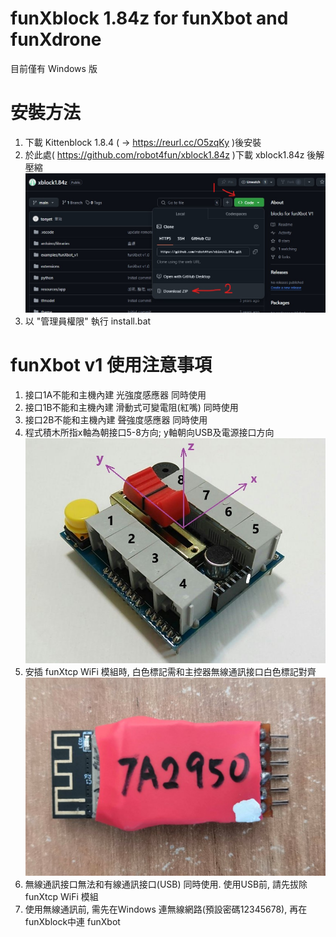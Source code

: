 # funXblock 1.84z for funXbot and funXdrone
目前僅有 Windows 版

# 安裝方法
1. 下載 Kittenblock 1.8.4 ( -> https://reurl.cc/O5zqKy )後安裝
2. 於此處( https://github.com/robot4fun/xblock1.84z )下載 xblock1.84z 後解壓縮
![github.jpg](./github.jpg)
3. 以 "管理員權限" 執行 install.bat


# funXbot v1 使用注意事項
1. 接口1A不能和主機內建 光強度感應器 同時使用
2. 接口1B不能和主機內建 滑動式可變電阻(紅嘴) 同時使用
3. 接口2B不能和主機內建 聲強度感應器 同時使用
4. 程式積木所指x軸為朝接口5-8方向; y軸朝向USB及電源接口方向
![xyz.jpg](./xyz.jpg)
5. 安插 funXtcp WiFi 模組時, 白色標記需和主控器無線通訊接口白色標記對齊
![wifi.jpg](./wifi.jpg)
6. 無線通訊接口無法和有線通訊接口(USB) 同時使用. 使用USB前, 請先拔除funXtcp WiFi 模組
7. 使用無線通訊前, 需先在Windows 連無線網路(預設密碼12345678), 再在funXblock中連 funXbot